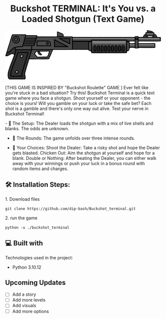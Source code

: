 <h1 align="center" id="title">Buckshot TERMINAL: It's You vs. a Loaded Shotgun (Text Game)</h1>

<p align="center"><img src="img/sticker-png-shotgun-firearm-clip-guns-miscellaneous-assault-rifle-removebg-preview.png" alt="project-image"></p>

<p id="description">[THIS GAME IS INSPIRED BY "Buckshot Roulette" GAME ] Ever felt like you're stuck in a bad situation? Try this! Buckshot Terminal is a quick text game where you face a shotgun. Shoot yourself or your opponent - the choice is yours! Will you gamble on your luck or take the safe bet? Each shot is a gamble and there's only one way out alive. Test your nerve in Buckshot Terminal! </p>
- 🔹 The Setup: The Dealer loads the shotgun with a mix of live shells and blanks. The odds are unknown.

- 🔹 The Rounds: The game unfolds over three intense rounds.
  
- 🔹 Your Choices:
     Shoot the Dealer: Take a risky shot and hope the Dealer gets blasted.
     Chicken Out: Aim the shotgun at yourself and hope for a blank.
     Double or Nothing: After beating the Dealer, you can either walk away with your winnings or push your luck in a bonus round with random items and charges.

<h2>🛠️ Installation Steps:</h2>

<p>1. Download files</p>

```
git clone https://github.com/dip-bash/Buckshot_terminal.git
```

<p>2. run the game</p>

```
python -u ./buckshot_terminal
```

  
  
<h2>💻 Built with</h2>

Technologies used in the project:

*   Python 3.10.12

<h2>Upcoming Updates</h2>

- [ ] Add a story
- [ ] Add more levels
- [ ] Add visuals
- [ ] Add more options
